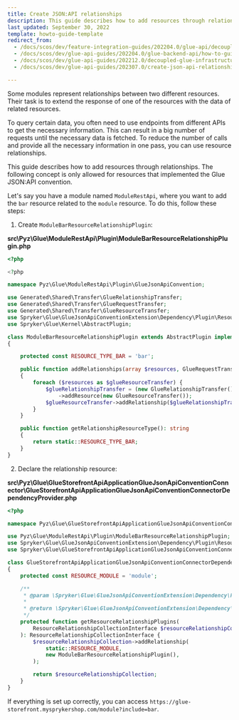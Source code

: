 ```yaml
---
title: Create JSON:API relationships
description: This guide describes how to add resources through relationships
last_updated: September 30, 2022
template: howto-guide-template
redirect_from:
  - /docs/scos/dev/feature-integration-guides/202204.0/glue-api/decoupled-glue-infrastructure/glue-api-json-api-convention-integration.html
  - /docs/scos/dev/glue-api-guides/202204.0/glue-backend-api/how-to-guides/how-to-create-a-json-api-relationship.html
  - /docs/scos/dev/glue-api-guides/202212.0/decoupled-glue-infrastructure/how-to-guides/how-to-create-a-json-api-relationship.html
  - /docs/scos/dev/glue-api-guides/202307.0/create-json-api-relationships.html

---
```


Some modules represent relationships between two different resources. Their task is to extend the response of one of the resources with the data of related resources.

To query certain data, you often need to use endpoints from different APIs to get the necessary information. This can result in a big number of requests until the necessary data is fetched. To reduce the number of calls and provide all the necessary information in one pass, you can use resource relationships.

This guide describes how to add resources through relationships. The following concept is only allowed for resources that implemented the Glue JSON:API convention.

Let's say you have a module named `ModuleRestApi`, where you want to add the `bar` resource related to the `module` resource. To do this, follow these steps:

1. Create `ModuleBarResourceRelationshipPlugin`:

**src\Pyz\Glue\ModuleRestApi\Plugin\ModuleBarResourceRelationshipPlugin.php**

```php
<?php

<?php

namespace Pyz\Glue\ModuleRestApi\Plugin\GlueJsonApiConvention;

use Generated\Shared\Transfer\GlueRelationshipTransfer;
use Generated\Shared\Transfer\GlueRequestTransfer;
use Generated\Shared\Transfer\GlueResourceTransfer;
use Spryker\Glue\GlueJsonApiConventionExtension\Dependency\Plugin\ResourceRelationshipPluginInterface;
use Spryker\Glue\Kernel\AbstractPlugin;

class ModuleBarResourceRelationshipPlugin extends AbstractPlugin implements ResourceRelationshipPluginInterface
{

    protected const RESOURCE_TYPE_BAR = 'bar';

    public function addRelationships(array $resources, GlueRequestTransfer $glueRequestTransfer): void
    {
        foreach ($resources as $glueResourceTransfer) {
            $glueRelationshipTransfer = (new GlueRelationshipTransfer())
                ->addResource(new GlueResourceTransfer());
            $glueResourceTransfer->addRelationship($glueRelationshipTransfer);
        }
    }

    public function getRelationshipResourceType(): string
    {
        return static::RESOURCE_TYPE_BAR;
    }
}

```

2. Declare the relationship resource:

**src\Pyz\Glue\GlueStorefrontApiApplicationGlueJsonApiConventionConnector\GlueStorefrontApiApplicationGlueJsonApiConventionConnectorDependencyProvider.php**

```php
<?php

namespace Pyz\Glue\GlueStorefrontApiApplicationGlueJsonApiConventionConnector;

use Pyz\Glue\ModuleRestApi\Plugin\ModuleBarResourceRelationshipPlugin;
use Spryker\Glue\GlueJsonApiConventionExtension\Dependency\Plugin\ResourceRelationshipCollectionInterface;
use Spryker\Glue\GlueStorefrontApiApplicationGlueJsonApiConventionConnector\GlueStorefrontApiApplicationGlueJsonApiConventionConnectorDependencyProvider as SprykerGlueStorefrontApiApplicationGlueJsonApiConventionConnectorDependencyProvider;

class GlueStorefrontApiApplicationGlueJsonApiConventionConnectorDependencyProvider extends SprykerGlueStorefrontApiApplicationGlueJsonApiConventionConnectorDependencyProvider
{
    protected const RESOURCE_MODULE = 'module';

    /**
     * @param \Spryker\Glue\GlueJsonApiConventionExtension\Dependency\Plugin\ResourceRelationshipCollectionInterface $resourceRelationshipCollection
     *
     * @return \Spryker\Glue\GlueJsonApiConventionExtension\Dependency\Plugin\ResourceRelationshipCollectionInterface
     */
    protected function getResourceRelationshipPlugins(
        ResourceRelationshipCollectionInterface $resourceRelationshipCollection
    ): ResourceRelationshipCollectionInterface {
        $resourceRelationshipCollection->addRelationship(
            static::RESOURCE_MODULE,
            new ModuleBarResourceRelationshipPlugin(),
        );

        return $resourceRelationshipCollection;
    }
}
```

If everything is set up correctly, you can access `https://glue-storefront.mysprykershop.com/module?include=bar`.
